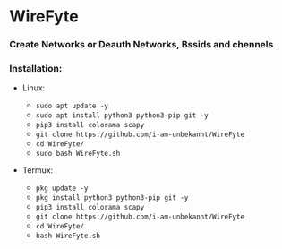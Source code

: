 # WireFyte
### Create Networks or Deauth Networks, Bssids and chennels

### Installation:
* Linux:
  * `sudo apt update -y`
  * `sudo apt install python3 python3-pip git -y`
  * `pip3 install colorama scapy`
  * `git clone https://github.com/i-am-unbekannt/WireFyte`
  * `cd WireFyte/`
  * `sudo bash WireFyte.sh`

* Termux:
  * `pkg update -y`
  * `pkg install python3 python3-pip git -y`
  * `pip3 install colorama scapy`
  * `git clone https://github.com/i-am-unbekannt/WireFyte`
  * `cd WireFyte/`
  * `bash WireFyte.sh`
